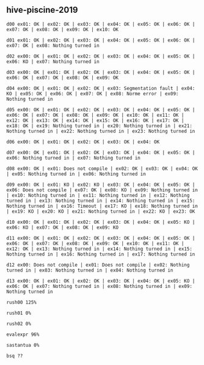 ## hive-piscine-2019

`d00 ex01: OK | ex02: OK | ex03: OK | ex04: OK | ex05: OK | ex06: OK | ex07: OK | ex08: OK | ex09: OK | ex10: OK`

`d01 ex01: OK | ex02: OK | ex03: OK | ex04: OK | ex05: OK | ex06: OK | ex07: OK | ex08: Nothing turned in`

`d02 ex00: OK | ex01: OK | ex02: OK | ex03: OK | ex04: OK | ex05: OK | ex06: KO | ex07: Nothing turned in`

`d03 ex00: OK | ex01: OK | ex02: OK | ex03: OK | ex04: OK | ex05: OK | ex06: OK | ex07: OK | ex08: OK | ex09: OK`

`d04 ex00: OK | ex01: OK | ex02: OK | ex03: Segmentation fault | ex04: KO | ex05: OK | ex06: OK | ex07: OK | ex08: Norme error | ex09: Nothing turned in`

`d05 ex00: OK | ex01: OK | ex02: OK | ex03: OK | ex04: OK | ex05: OK | ex06: OK | ex07: OK | ex08: OK | ex09: OK | ex10: OK | ex11: OK | ex12: OK | ex13: OK | ex14: OK | ex15: OK | ex16: OK | ex17: OK | ex18: OK | ex19: Nothing turned in | ex20: Nothing turned in | ex21: Nothing turned in | ex22: Nothing turned in | ex23: Nothing turned in`

`d06 ex00: OK | ex01: OK | ex02: OK | ex03: OK | ex04: OK`

`d07 ex00: OK | ex01: OK | ex02: OK | ex03: OK | ex04: OK | ex05: OK | ex06: Nothing turned in | ex07: Nothing turned in`

`d08 ex00: OK | ex01: Does not compile | ex02: OK | ex03: OK | ex04: OK | ex05: Nothing turned in | ex06: Nothing turned in`

`d09 ex00: OK | ex01: KO | ex02: KO | ex03: OK | ex04: OK | ex05: OK | ex06: Does not compile | ex07: OK | ex08: KO | ex09: Nothing turned in | ex10: Nothing turned in | ex11: Nothing turned in | ex12: Nothing turned in | ex13: Nothing turned in | ex14: Nothing turned in | ex15: Nothing turned in | ex16: Timeout | ex17: KO | ex18: Nothing turned in | ex19: KO | ex20: KO | ex21: Nothing turned in | ex22: KO | ex23: OK`

`d10 ex00: OK | ex01: OK | ex02: OK | ex03: OK | ex04: OK | ex05: KO | ex06: KO | ex07: OK | ex08: OK | ex09: KO`

`d11 ex00: OK | ex01: OK | ex02: OK | ex03: OK | ex04: OK | ex05: OK | ex06: OK | ex07: OK | ex08: OK | ex09: OK | ex10: OK | ex11: OK | ex12: OK | ex13: Nothing turned in | ex14: Nothing turned in | ex15: Nothing turned in | ex16: Nothing turned in | ex17: Nothing turned in`

`d12 ex00: Does not compile | ex01: Does not compile | ex02: Nothing turned in | ex03: Nothing turned in | ex04: Nothing turned in`

`d13 ex00: OK | ex01: OK | ex02: OK | ex03: OK | ex04: OK | ex05: KO | ex06: OK | ex07: Nothing turned in | ex08: Nothing turned in | ex09: Nothing turned in`

`rush00 125%`

`rush01 0%`

`rush02 0%`

`evalexpr 96%`

`sastantua 0%`

`bsq ??`
